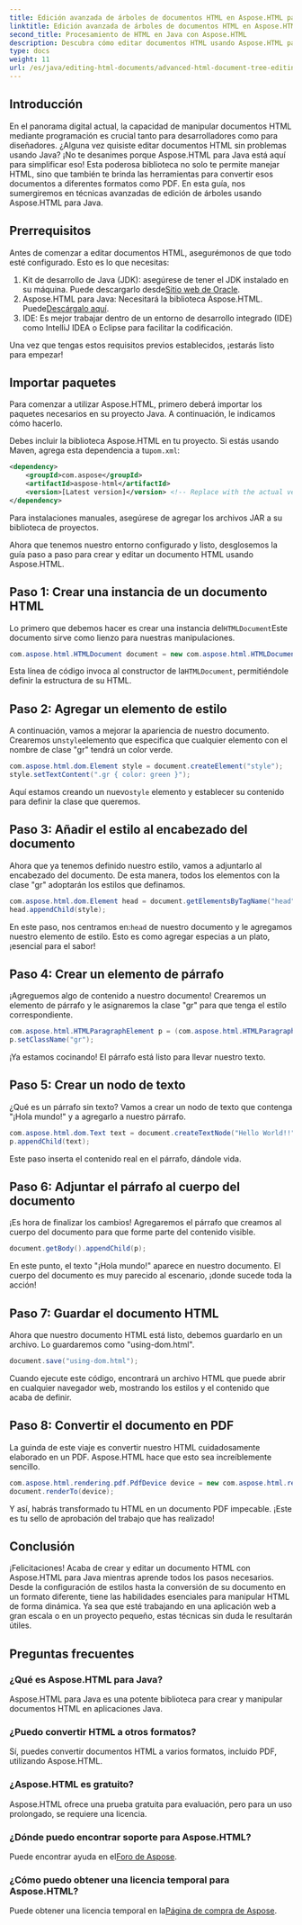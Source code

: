 ```yaml
---
title: Edición avanzada de árboles de documentos HTML en Aspose.HTML para Java
linktitle: Edición avanzada de árboles de documentos HTML en Aspose.HTML para Java
second_title: Procesamiento de HTML en Java con Aspose.HTML
description: Descubra cómo editar documentos HTML usando Aspose.HTML para Java con esta guía paso a paso, que incluye la creación de estilos, párrafos y conversión a PDF.
type: docs
weight: 11
url: /es/java/editing-html-documents/advanced-html-document-tree-editing/
---
```

## Introducción

En el panorama digital actual, la capacidad de manipular documentos HTML mediante programación es crucial tanto para desarrolladores como para diseñadores. ¿Alguna vez quisiste editar documentos HTML sin problemas usando Java? ¡No te desanimes porque Aspose.HTML para Java está aquí para simplificar eso! Esta poderosa biblioteca no solo te permite manejar HTML, sino que también te brinda las herramientas para convertir esos documentos a diferentes formatos como PDF. En esta guía, nos sumergiremos en técnicas avanzadas de edición de árboles usando Aspose.HTML para Java.

## Prerrequisitos

Antes de comenzar a editar documentos HTML, asegurémonos de que todo esté configurado. Esto es lo que necesitas:
1.  Kit de desarrollo de Java (JDK): asegúrese de tener el JDK instalado en su máquina. Puede descargarlo desde[Sitio web de Oracle](https://www.oracle.com/java/technologies/javase-jdk11-downloads.html).
2.  Aspose.HTML para Java: Necesitará la biblioteca Aspose.HTML. Puede[Descárgalo aquí](https://releases.aspose.com/html/java/).
3. IDE: Es mejor trabajar dentro de un entorno de desarrollo integrado (IDE) como IntelliJ IDEA o Eclipse para facilitar la codificación.

Una vez que tengas estos requisitos previos establecidos, ¡estarás listo para empezar!

## Importar paquetes
Para comenzar a utilizar Aspose.HTML, primero deberá importar los paquetes necesarios en su proyecto Java. A continuación, le indicamos cómo hacerlo.

 Debes incluir la biblioteca Aspose.HTML en tu proyecto. Si estás usando Maven, agrega esta dependencia a tu`pom.xml`:

```xml
<dependency>
    <groupId>com.aspose</groupId>
    <artifactId>aspose-html</artifactId>
    <version>[Latest version]</version> <!-- Replace with the actual version -->
</dependency>
```

Para instalaciones manuales, asegúrese de agregar los archivos JAR a su biblioteca de proyectos.

Ahora que tenemos nuestro entorno configurado y listo, desglosemos la guía paso a paso para crear y editar un documento HTML usando Aspose.HTML.

## Paso 1: Crear una instancia de un documento HTML

 Lo primero que debemos hacer es crear una instancia del`HTMLDocument`Este documento sirve como lienzo para nuestras manipulaciones.

```java
com.aspose.html.HTMLDocument document = new com.aspose.html.HTMLDocument();
```

 Esta línea de código invoca al constructor de la`HTMLDocument`, permitiéndole definir la estructura de su HTML.

## Paso 2: Agregar un elemento de estilo

 A continuación, vamos a mejorar la apariencia de nuestro documento. Crearemos un`style`elemento que especifica que cualquier elemento con el nombre de clase "gr" tendrá un color verde.

```java
com.aspose.html.dom.Element style = document.createElement("style");
style.setTextContent(".gr { color: green }");
```

 Aquí estamos creando un nuevo`style` elemento y establecer su contenido para definir la clase que queremos.

## Paso 3: Añadir el estilo al encabezado del documento

Ahora que ya tenemos definido nuestro estilo, vamos a adjuntarlo al encabezado del documento. De esta manera, todos los elementos con la clase "gr" adoptarán los estilos que definamos.

```java
com.aspose.html.dom.Element head = document.getElementsByTagName("head").get_Item(0);
head.appendChild(style);
```

 En este paso, nos centramos en:`head` de nuestro documento y le agregamos nuestro elemento de estilo. Esto es como agregar especias a un plato, ¡esencial para el sabor!

## Paso 4: Crear un elemento de párrafo

¡Agreguemos algo de contenido a nuestro documento! Crearemos un elemento de párrafo y le asignaremos la clase "gr" para que tenga el estilo correspondiente.

```java
com.aspose.html.HTMLParagraphElement p = (com.aspose.html.HTMLParagraphElement) document.createElement("p");
p.setClassName("gr");
```

¡Ya estamos cocinando! El párrafo está listo para llevar nuestro texto.

## Paso 5: Crear un nodo de texto

¿Qué es un párrafo sin texto? Vamos a crear un nodo de texto que contenga "¡Hola mundo!" y a agregarlo a nuestro párrafo.

```java
com.aspose.html.dom.Text text = document.createTextNode("Hello World!!");
p.appendChild(text);
```

Este paso inserta el contenido real en el párrafo, dándole vida.

## Paso 6: Adjuntar el párrafo al cuerpo del documento

¡Es hora de finalizar los cambios! Agregaremos el párrafo que creamos al cuerpo del documento para que forme parte del contenido visible.

```java
document.getBody().appendChild(p);
```

En este punto, el texto "¡Hola mundo!" aparece en nuestro documento. El cuerpo del documento es muy parecido al escenario, ¡donde sucede toda la acción!

## Paso 7: Guardar el documento HTML

Ahora que nuestro documento HTML está listo, debemos guardarlo en un archivo. Lo guardaremos como "using-dom.html".

```java
document.save("using-dom.html");
```

Cuando ejecute este código, encontrará un archivo HTML que puede abrir en cualquier navegador web, mostrando los estilos y el contenido que acaba de definir.

## Paso 8: Convertir el documento en PDF

La guinda de este viaje es convertir nuestro HTML cuidadosamente elaborado en un PDF. Aspose.HTML hace que esto sea increíblemente sencillo.

```java
com.aspose.html.rendering.pdf.PdfDevice device = new com.aspose.html.rendering.pdf.PdfDevice("using-dom.pdf");
document.renderTo(device);
```

Y así, habrás transformado tu HTML en un documento PDF impecable. ¡Este es tu sello de aprobación del trabajo que has realizado!

## Conclusión
¡Felicitaciones! Acaba de crear y editar un documento HTML con Aspose.HTML para Java mientras aprende todos los pasos necesarios. Desde la configuración de estilos hasta la conversión de su documento en un formato diferente, tiene las habilidades esenciales para manipular HTML de forma dinámica. Ya sea que esté trabajando en una aplicación web a gran escala o en un proyecto pequeño, estas técnicas sin duda le resultarán útiles.


## Preguntas frecuentes

### ¿Qué es Aspose.HTML para Java?
Aspose.HTML para Java es una potente biblioteca para crear y manipular documentos HTML en aplicaciones Java.
### ¿Puedo convertir HTML a otros formatos?
Sí, puedes convertir documentos HTML a varios formatos, incluido PDF, utilizando Aspose.HTML.
### ¿Aspose.HTML es gratuito?
Aspose.HTML ofrece una prueba gratuita para evaluación, pero para un uso prolongado, se requiere una licencia.
### ¿Dónde puedo encontrar soporte para Aspose.HTML?
 Puede encontrar ayuda en el[Foro de Aspose](https://forum.aspose.com/c/html/29).
### ¿Cómo puedo obtener una licencia temporal para Aspose.HTML?
 Puede obtener una licencia temporal en la[Página de compra de Aspose](https://purchase.aspose.com/temporary-license/).
